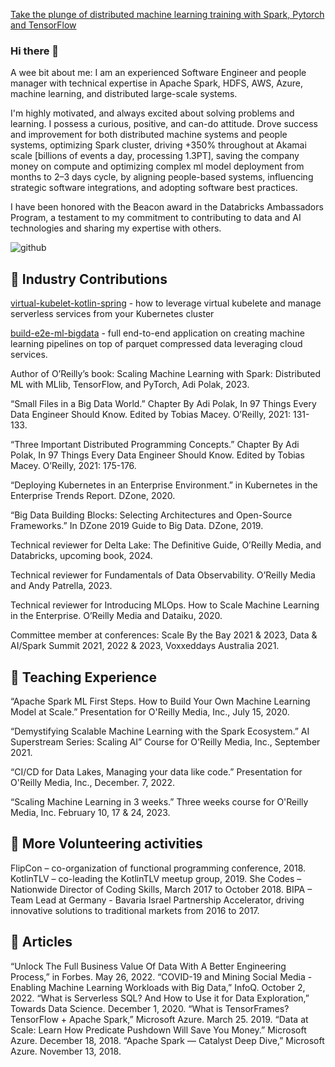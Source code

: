 [Take the plunge of distributed machine learning training with Spark, Pytorch and TensorFlow](https://github.com/adipolak/ml-with-apache-spark/tree/main/notebooks)

### Hi there 👋

A wee bit about me: I am an experienced Software Engineer and people manager with technical expertise in Apache Spark, HDFS, AWS, Azure, machine learning, and distributed large-scale systems.

I'm highly motivated, and always excited about solving problems and learning. I possess a curious, positive, and can-do attitude. Drove success and improvement for both distributed machine systems and people systems, optimizing Spark cluster, driving +350%  throughout at Akamai scale [billions of events a day, processing 1.3PT], saving the company money on compute and optimizing complex ml model deployment from months to 2–3 days cycle, by aligning people-based systems, influencing strategic software integrations, and adopting software best practices.

I have been honored with the Beacon award in the Databricks Ambassadors Program, a testament to my commitment to contributing to data and AI technologies and sharing my expertise with others.

![github](https://img.shields.io/badge/GitHub-000000?style=for-the-badge&logo=GitHub&logoColor=white)


## 🔭 Industry Contributions

[virtual-kubelet-kotlin-spring](https://github.com/adipolak/virtual-kubelet-kotlin-spring-demo/tree/master) - how to leverage virtual kubelete and manage serverless services from your Kubernetes cluster 

[build-e2e-ml-bigdata](https://github.com/adipolak/ms-build-e2e-ml-bigdata) - full end-to-end application on creating machine learning pipelines on top of parquet compressed data leveraging cloud services.


Author of O’Reilly’s book: Scaling Machine Learning with Spark: Distributed ML with MLlib, TensorFlow, and PyTorch, Adi Polak, 2023.

“Small Files in a Big Data World.” Chapter By Adi Polak, In 97 Things Every Data Engineer Should Know. Edited by Tobias Macey. O’Reilly, 2021: 131-133.

“Three Important Distributed Programming Concepts.” Chapter By Adi Polak, In 97 Things Every Data Engineer Should Know. Edited by Tobias Macey. O’Reilly, 2021: 175-176.

“Deploying Kubernetes in an Enterprise Environment.” in Kubernetes in the Enterprise Trends Report. DZone, 2020.

“Big Data Building Blocks: Selecting Architectures and Open-Source Frameworks.” In DZone 2019 Guide to Big Data. DZone, 2019.

Technical reviewer for Delta Lake: The Definitive Guide, O’Reilly Media, and Databricks, upcoming book, 2024. 

Technical reviewer for Fundamentals of Data Observability. O’Reilly Media and Andy Patrella, 2023. 

Technical reviewer for Introducing MLOps. How to Scale Machine Learning in the Enterprise. O’Reilly Media and Dataiku, 2020. 

Committee member at conferences: Scale By the Bay 2021 & 2023, Data & AI/Spark Summit 2021, 2022 & 2023, Voxxeddays Australia 2021.

## 🌱 Teaching Experience
“Apache Spark ML First Steps. How to Build Your Own Machine Learning Model at Scale.” Presentation for O'Reilly Media, Inc., July 15, 2020.

“Demystifying Scalable Machine Learning with the Spark Ecosystem.” AI Superstream Series: Scaling AI” Course for O'Reilly Media, Inc., September 2021.

“CI/CD for Data Lakes, Managing your data like code.” Presentation for O'Reilly Media, Inc., December. 7, 2022.

“Scaling Machine Learning in 3 weeks.” Three weeks course for O'Reilly Media, Inc. February 10, 17 & 24, 2023.

## 👯 More Volunteering activities
FlipCon – co-organization of functional programming conference, 2018.
KotlinTLV – co-leading the KotlinTLV meetup group, 2019. 
She Codes – Nationwide Director of Coding Skills, March 2017 to October 2018. 
BIPA – Team Lead at Germany - Bavaria Israel Partnership Accelerator, driving innovative solutions to traditional markets from 2016 to 2017.

## 📝 Articles

“Unlock The Full Business Value Of Data With A Better Engineering Process,” in Forbes. May 26, 2022.
“COVID-19 and Mining Social Media - Enabling Machine Learning Workloads with Big Data,” InfoQ. October 2, 2022.
“What is Serverless SQL? And How to Use it for Data Exploration,” Towards Data Science. December 1, 2020.
“What is TensorFrames? TensorFlow + Apache Spark,” Microsoft Azure. March 25. 2019.
“Data at Scale: Learn How Predicate Pushdown Will Save You Money.” Microsoft Azure. December 18, 2018.
“Apache Spark — Catalyst Deep Dive,” Microsoft Azure. November 13, 2018.


<!--
**adipolak/adipolak** is a ✨ _special_ ✨ repository because its `README.md` (this file) appears on your GitHub profile.

Here are some ideas to get you started:

- 🔭 I’m currently working on ...
- 🌱 I’m currently learning ...
- 👯 I’m looking to collaborate on ...
- 🤔 I’m looking for help with ...
- 💬 Ask me about ...
- 📫 How to reach me: ...
- 😄 Pronouns: ...
- ⚡ Fun fact: ...
-->
